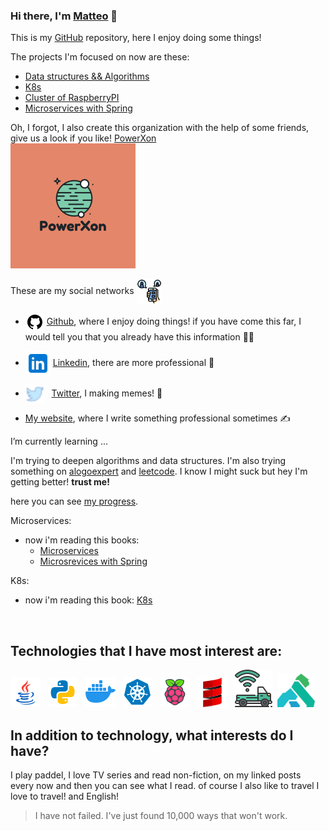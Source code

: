 ### Hi there, I'm [Matteo][allLink] 👋 

This is my [GitHub][github] repository, here I enjoy doing some things!

The projects I'm focused on now are these:
- [Data structures && Algorithms][data-structures-algorithms]
- [K8s][k8s-book]
- [Cluster of RaspberryPI][clusterRaspberry]
- [Microservices with Spring][springmicroservices]

Oh, I forgot, I also create this organization with the help of some friends, give us a look if you like! 
[PowerXon][powerxon]
<br>
<a href="https://github.com/powerxon">
<img src="https://raw.githubusercontent.com/matteoponzini/matteoponzini/master/images/b9c2ba44325a4a609270b9c7b34cf76a.png?sanitize=true&raw=true" />

</a>

These are my social networks 
<img width="40px"  align="center" src="https://raw.githubusercontent.com/matteoponzini/matteoponzini/master/images/social.png?sanitize=true&raw=true"/>

- <img align="center" width="30px" src="https://raw.githubusercontent.com/matteoponzini/matteoponzini/master/images/github.png?sanitize=true&raw=true"/> [Github][github], where I enjoy doing things!  if you have come this far, I would tell you that you already have this information 👨‍💻

- <img  align="center" width="40px" src="https://raw.githubusercontent.com/matteoponzini/matteoponzini/master/images/linkedin.png?sanitize=true&raw=true"/> [Linkedin][linkedin], there are more professional 🤵
- <img align="center" src="https://raw.githubusercontent.com/matteoponzini/matteoponzini/master/images/twitter.png?sanitize=true&raw=true" width="30px" /> &nbsp; [Twitter][twitter], I making memes! 🥳

- [My website][website], where I write something professional sometimes ✍️


I’m currently learning ...

I'm trying to deepen algorithms and data structures.
I'm also trying something on [alogoexpert] and [leetcode].
I know I might suck but hey I'm getting better!
**trust me!**

here you can see [my progress][datastructure].

Microservices: 
- now i'm reading this books: 
  - [Microservices]
  - [Microsrevices with Spring][microservicesSpring]

K8s: 
- now i'm reading this book: [K8s]

<br>

## Technologies that I have most interest are:

<img src="https://raw.githubusercontent.com/matteoponzini/matteoponzini/master/images/java.png?sanitize=true&raw=true"/> &nbsp;
<img src="https://raw.githubusercontent.com/matteoponzini/matteoponzini/master/images/python.png?sanitize=true&raw=true"/> &nbsp;
<img src="https://raw.githubusercontent.com/matteoponzini/matteoponzini/master/images/docker.png?sanitize=true&raw=true"/>
&nbsp;
<img src="https://raw.githubusercontent.com/matteoponzini/matteoponzini/master/images/K8s.png?sanitize=true&raw=true"/>
&nbsp;
<img src="https://raw.githubusercontent.com/matteoponzini/matteoponzini/master/images/raspberryPi.png?sanitize=true&raw=true"/>
&nbsp;
<img src="https://raw.githubusercontent.com/matteoponzini/matteoponzini/master/images/scala.png?sanitize=true&raw=true"/>
&nbsp;
<img src="https://raw.githubusercontent.com/matteoponzini/matteoponzini/master/images/IoT.png?sanitize=true&raw=true"/>&nbsp;
<img width="60px" alt="Kong api gateway" src="https://raw.githubusercontent.com/matteoponzini/matteoponzini/master/images/kong.png?sanitize=true&raw=true" />

## In addition to technology, what interests do I have?
I play paddel, I love TV series and read non-fiction, on my linked posts every now and then you can see what I read.
of course I also like to travel I love to travel! and English!



> I have not failed. I've just found 10,000 ways that won't work.


[linkedin]: https://www.linkedin.com/in/matteo-ponzini/
[website]: https://www.matteoponzini.it/
[twitter]: https://twitter.com/matteoponzini99
[github]: https://github.com/matteoponzini
[powerxon]: https://github.com/powerxon
[allLink]: https://linktr.ee/matteoponzini
[datastructure]: https://github.com/matteoponzini/data-structures-algorithms
[microservices]: https://leggi.amazon.it/kp/embed?asin=B09B5L4NVT&preview=newtab&linkCode=kpe&ref_=cm_sw_r_kb_dp_YQ67HB8WX4HG35NWZBG8
[k8s]: https://www.manning.com/books/kubernetes-in-action
[microservicesSpring]: https://www.manning.com/books/spring-microservices-in-action-second-edition?query=microservices
[alogoexpert]:  https://www.algoexpert.io/
[leetcode]: https://leetcode.com/matteoponzini/

[data-structures-algorithms]: https://github.com/matteoponzini/data-structures-algorithms
[springmicroservices]: https://github.com/matteoponzini/springmicroservices
[k8s-book]: https://github.com/matteoponzini/k8s-book
[clusterRaspberry]: https://github.com/matteoponzini/clusterRaspberry